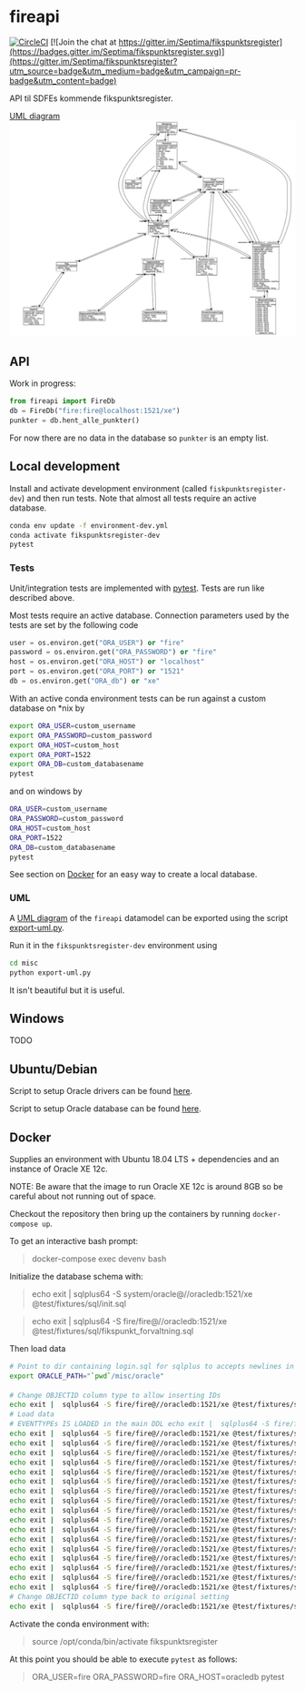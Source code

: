 # fireapi

[![CircleCI](https://circleci.com/gh/Septima/fikspunktsregister.svg?style=svg)](https://circleci.com/gh/Septima/fikspunktsregister) [![Join the chat at https://gitter.im/Septima/fikspunktsregister](https://badges.gitter.im/Septima/fikspunktsregister.svg)](https://gitter.im/Septima/fikspunktsregister?utm_source=badge&utm_medium=badge&utm_campaign=pr-badge&utm_content=badge)

API til SDFEs kommende fikspunktsregister.

[UML diagram](./misc/fireapi-uml.png)
![fireapi UML](./misc/fireapi-uml.png)

## API
Work in progress:
```python
from fireapi import FireDb
db = FireDb("fire:fire@localhost:1521/xe")
punkter = db.hent_alle_punkter()
```

For now there are no data in the database so `punkter` is an empty list.


## Local development
Install and activate development environment (called `fiskpunktsregister-dev`) and then run tests. Note that almost all 
tests require an active database.
```bash
conda env update -f environment-dev.yml
conda activate fikspunktsregister-dev
pytest
```

### Tests
Unit/integration tests are implemented with [pytest](https://pytest.org). Tests are run like described above.

Most tests require an active database. Connection parameters used by the tests are set by the following code
```python
user = os.environ.get("ORA_USER") or "fire"
password = os.environ.get("ORA_PASSWORD") or "fire"
host = os.environ.get("ORA_HOST") or "localhost"
port = os.environ.get("ORA_PORT") or "1521"
db = os.environ.get("ORA_db") or "xe"
```
 
 With an active conda environment tests can be run against a custom database on *nix by
```bash
export ORA_USER=custom_username
export ORA_PASSWORD=custom_password
export ORA_HOST=custom_host
export ORA_PORT=1522
export ORA_DB=custom_databasename
pytest
```
and on windows by
```bash
ORA_USER=custom_username
ORA_PASSWORD=custom_password
ORA_HOST=custom_host
ORA_PORT=1522
ORA_DB=custom_databasename
pytest
``` 
See section on [Docker](#Docker) for an easy way to create a local database.

### UML
A [UML diagram](./misc/fireapi-uml.png) of the `fireapi` datamodel can be exported using the script [export-uml.py](./misc/export-uml.py).

Run it in the `fikspunktsregister-dev` environment using
```bash
cd misc
python export-uml.py
```
It isn't beautiful but it is useful.

## Windows

TODO

## Ubuntu/Debian

Script to setup Oracle drivers can be found [here](misc/debian).

Script to setup Oracle database can be found [here](misc/oracle).

## Docker

Supplies an environment with Ubuntu 18.04 LTS + dependencies and an instance of Oracle XE 12c.

NOTE: Be aware that the image to run Oracle XE 12c is around 8GB so be careful about not running out of space.

Checkout the repository then bring up the containers by running `docker-compose up`.

To get an interactive bash prompt:

> docker-compose exec devenv bash

Initialize the database schema with:

> echo exit | sqlplus64 -S system/oracle@//oracledb:1521/xe @test/fixtures/sql/init.sql

> echo exit | sqlplus64 -S fire/fire@//oracledb:1521/xe @test/fixtures/sql/fikspunkt_forvaltning.sql

Then load data
```bash
# Point to dir containing login.sql for sqlplus to accepts newlines in sql scripts. Sigh
export ORACLE_PATH="`pwd`/misc/oracle"

# Change OBJECTID column type to allow inserting IDs
echo exit |  sqlplus64 -S fire/fire@//oracledb:1521/xe @test/fixtures/sql/pre_dataload.sql
# Load data
# EVENTTYPEs IS LOADED in the main DDL echo exit |  sqlplus64 -S fire/fire@//oracledb:1521/xe @test/fixtures/sql/data/FIRE_ADM.EVENTTYPE.sql
echo exit |  sqlplus64 -S fire/fire@//oracledb:1521/xe @test/fixtures/sql/data/FIRE_ADM.SAG.sql
echo exit |  sqlplus64 -S fire/fire@//oracledb:1521/xe @test/fixtures/sql/data/FIRE_ADM.SAGSINFO.sql
echo exit |  sqlplus64 -S fire/fire@//oracledb:1521/xe @test/fixtures/sql/data/FIRE_ADM.SAGSEVENT.sql
echo exit |  sqlplus64 -S fire/fire@//oracledb:1521/xe @test/fixtures/sql/data/FIRE_ADM.SAGSEVENTINFO.sql
echo exit |  sqlplus64 -S fire/fire@//oracledb:1521/xe @test/fixtures/sql/data/FIRE_ADM.SAGSEVENTINFO_HTML.sql
echo exit |  sqlplus64 -S fire/fire@//oracledb:1521/xe @test/fixtures/sql/data/FIRE_ADM.SRIDNAMESPACE.sql
echo exit |  sqlplus64 -S fire/fire@//oracledb:1521/xe @test/fixtures/sql/data/FIRE_ADM.PUNKTINFOTYPE.sql
echo exit |  sqlplus64 -S fire/fire@//oracledb:1521/xe @test/fixtures/sql/data/FIRE_ADM.SRIDTYPE.sql
echo exit |  sqlplus64 -S fire/fire@//oracledb:1521/xe @test/fixtures/sql/data/FIRE_ADM.PUNKT.sql
echo exit |  sqlplus64 -S fire/fire@//oracledb:1521/xe @test/fixtures/sql/data/FIRE_ADM.PUNKTINFOTYPENAMESPACE.sql
echo exit |  sqlplus64 -S fire/fire@//oracledb:1521/xe @test/fixtures/sql/data/FIRE_ADM.PUNKTINFO.sql
echo exit |  sqlplus64 -S fire/fire@//oracledb:1521/xe @test/fixtures/sql/data/FIRE_ADM.KOORDINAT.sql
echo exit |  sqlplus64 -S fire/fire@//oracledb:1521/xe @test/fixtures/sql/data/FIRE_ADM.GEOMETRIOBJEKT.sql
echo exit |  sqlplus64 -S fire/fire@//oracledb:1521/xe @test/fixtures/sql/data/FIRE_ADM.OBSERVATION.sql
echo exit |  sqlplus64 -S fire/fire@//oracledb:1521/xe @test/fixtures/sql/data/FIRE_ADM.BEREGNING.sql
echo exit |  sqlplus64 -S fire/fire@//oracledb:1521/xe @test/fixtures/sql/data/FIRE_ADM.BEREGNING_KOORDINAT.sql
echo exit |  sqlplus64 -S fire/fire@//oracledb:1521/xe @test/fixtures/sql/data/FIRE_ADM.BEREGNING_OBSERVATION.sql
# Change OBJECTID column type back to original setting
echo exit |  sqlplus64 -S fire/fire@//oracledb:1521/xe @test/fixtures/sql/post_dataload.sql
```

Activate the conda environment with:

> source /opt/conda/bin/activate fikspunktsregister

At this point you should be able to execute `pytest` as follows:

> ORA_USER=fire ORA_PASSWORD=fire ORA_HOST=oracledb pytest

